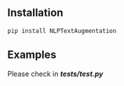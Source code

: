 ## Installation
```
pip install NLPTextAugmentation
```
## Examples
Please check in <i>**tests/test.py**</i>